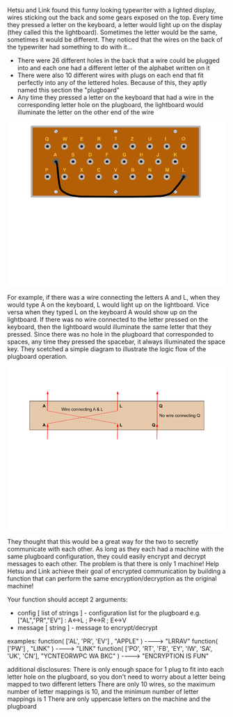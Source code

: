 Hetsu and Link found this funny looking typewriter with a lighted display, wires sticking out the back and some gears exposed on the top. Every time they pressed a letter on the keyboard, a letter would light up on the display (they called this the lightboard). Sometimes the letter would be the same, sometimes it would be different. They noticed that the wires on the back of the typewriter had something to do with it... 
- There were 26 different holes in the back that a wire could be plugged into and each one had a different letter of the alphabet written on it
- There were also 10 different wires with plugs on each end that fit perfectly into any of the lettered holes. Because of this, they aptly named this section the "plugboard"
- Any time they pressed a letter on the keyboard that had a wire in the corresponding letter hole on the plugboard, the lightboard would illuminate the letter on the other end of the wire

![plugboard-image](/images/plugboard-image.png)

For example, if there was a wire connecting the letters A and L, when they would type A on the keyboard, L would light up on the lightboard. Vice versa when they typed L on the keyboard A would show up on the lightboard. If there was no wire connected to the letter pressed on the keyboard, then the lightboard would illuminate the same letter that they pressed. Since there was no hole in the plugboard that corresponded to spaces, any time they pressed the spacebar, it always illuminated the space key. They scetched a simple diagram to illustrate the logic flow of the plugboard operation.

![plugboard-flow](/images/plugboard-flow.png)

They thought that this would be a great way for the two to secretly communicate with each other. As long as they each had a machine with the same plugboard configuration, they could easily encrypt and decrypt messages to each other. The problem is that there is only 1 machine! 
Help Hetsu and Link achieve their goal of encrypted communication by building a function that can perform the same encryption/decryption as the original machine!

Your function should accept 2 arguments:
- config [ list of strings ] - configuration list for the plugboard 
        e.g. ["AL","PR","EV"] : A<->L ; P<->R ; E<->V
- message [ string ] - message to encrypt/decrypt

examples: 
function( ['AL', 'PR', 'EV'] , "APPLE" )    ----> "LRRAV"
function( ['PW'] , "LINK" )    ----> "LINK"
function( ['PO', 'RT', 'FB', 'EY', 'IW', 'SA', 'UK', 'CN'], "YCNTEORWPC WA BKC" )    ----> "ENCRYPTION IS FUN"

additional disclosures: 
There is only enough space for 1 plug to fit into each letter hole on the plugboard, so you don't need to worry about a letter being mapped to two different letters
There are only 10 wires, so the maximum number of letter mappings is 10, and the minimum number of letter mappings is 1
There are only uppercase letters on the machine and the plugboard
